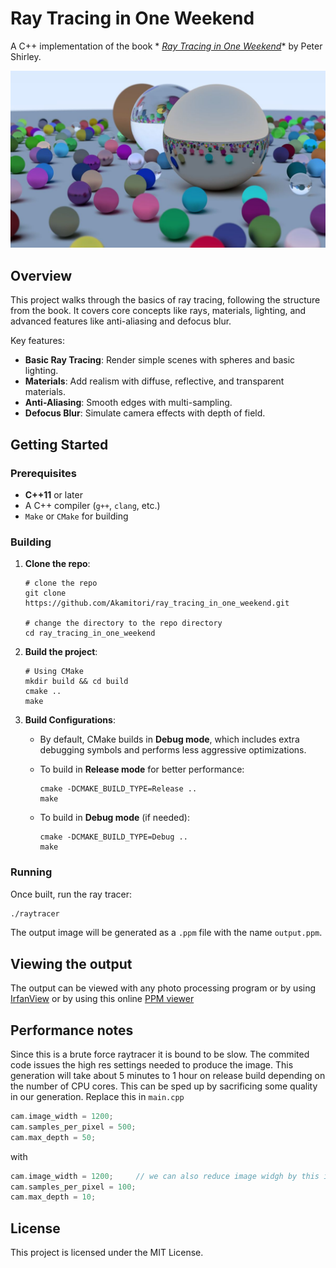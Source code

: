 # Ray Tracing in One Weekend

A C++ implementation of the book *
*[Ray Tracing in One Weekend](https://raytracing.github.io/books/RayTracingInOneWeekend.html)** by Peter Shirley.

![alt text](https://github.com/Akamitori/ray_tracing_in_one_weekend/blob/master/final_result.jpg)

## Overview

This project walks through the basics of ray tracing, following the structure from the book. It covers core concepts
like rays, materials, lighting, and advanced features like anti-aliasing and defocus blur.

Key features:

- **Basic Ray Tracing**: Render simple scenes with spheres and basic lighting.
- **Materials**: Add realism with diffuse, reflective, and transparent materials.
- **Anti-Aliasing**: Smooth edges with multi-sampling.
- **Defocus Blur**: Simulate camera effects with depth of field.

## Getting Started

### Prerequisites

- **C++11** or later
- A C++ compiler (`g++`, `clang`, etc.)
- `Make` or `CMake` for building

### Building

1. **Clone the repo**:
   ```shell
   # clone the repo
   git clone https://github.com/Akamitori/ray_tracing_in_one_weekend.git
   
   # change the directory to the repo directory
   cd ray_tracing_in_one_weekend

2. **Build the project**:
   ```shell
   # Using CMake
   mkdir build && cd build
   cmake ..
   make
   ```

3. **Build Configurations**:
    - By default, CMake builds in **Debug mode**, which includes extra debugging symbols and performs less aggressive
      optimizations.

    - To build in **Release mode** for better performance:
      ```shell
      cmake -DCMAKE_BUILD_TYPE=Release ..
      make
      ```

    - To build in **Debug mode** (if needed):
      ```shell
      cmake -DCMAKE_BUILD_TYPE=Debug ..
      make
      ```

### Running

Once built, run the ray tracer:

```bash
./raytracer
```

The output image will be generated as a `.ppm` file with the name `output.ppm`.

## Viewing the output

The output can be viewed with any photo processing program or by using [IrfanView](https://www.irfanview.com/)
or by using this online [PPM viewer](https://www.cs.rhodes.edu/welshc/COMP141_F16/ppmReader.html)

## Performance notes

Since this is a brute force raytracer it is bound to be slow. The commited code issues the high res settings needed to
produce the image. This generation will take about 5 minutes to 1 hour on release build depending on the number of CPU cores.
This can be sped up by sacrificing some quality in our generation.
Replace this in `main.cpp`

```C++
cam.image_width = 1200;
cam.samples_per_pixel = 500;
cam.max_depth = 50;
```

with

```C++
cam.image_width = 1200;     // we can also reduce image widgh by this is bound to not draw some spheres
cam.samples_per_pixel = 100;
cam.max_depth = 10;
```

## License

This project is licensed under the MIT License.
